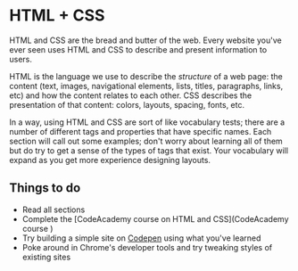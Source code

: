 # HTML + CSS
HTML and CSS are the bread and butter of the web. Every website you've ever seen uses HTML and CSS to describe and present information to users.

HTML is the language we use to describe the *structure* of a web page: the content (text, images, navigational elements, lists, titles, paragraphs, links, etc) and how the content relates to each other. CSS describes the presentation of that content: colors, layouts, spacing, fonts, etc.

In a way, using HTML and CSS are sort of like vocabulary tests; there are a number of different tags and properties that have specific names. Each section will call out some examples; don't worry about learning all of them but do try to get a sense of the types of tags that exist. Your vocabulary will expand as you get more experience designing layouts.

## Things to do
- Read all sections
- Complete the [CodeAcademy course on HTML and CSS](CodeAcademy course )
- Try building a simple site on [Codepen](http://codepen.io/pen/) using what you've learned
- Poke around in Chrome's developer tools and try tweaking styles of existing sites